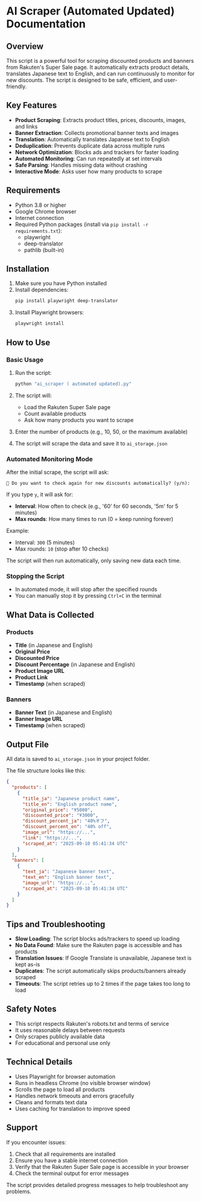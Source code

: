 # AI Scraper (Automated Updated) Documentation

## Overview

This script is a powerful tool for scraping discounted products and banners from Rakuten's Super Sale page. It automatically extracts product details, translates Japanese text to English, and can run continuously to monitor for new discounts. The script is designed to be safe, efficient, and user-friendly.

## Key Features

- **Product Scraping**: Extracts product titles, prices, discounts, images, and links
- **Banner Extraction**: Collects promotional banner texts and images
- **Translation**: Automatically translates Japanese text to English
- **Deduplication**: Prevents duplicate data across multiple runs
- **Network Optimization**: Blocks ads and trackers for faster loading
- **Automated Monitoring**: Can run repeatedly at set intervals
- **Safe Parsing**: Handles missing data without crashing
- **Interactive Mode**: Asks user how many products to scrape

## Requirements

- Python 3.8 or higher
- Google Chrome browser
- Internet connection
- Required Python packages (install via `pip install -r requirements.txt`):
  - playwright
  - deep-translator
  - pathlib (built-in)

## Installation

1. Make sure you have Python installed
2. Install dependencies:
   ```bash
   pip install playwright deep-translator
   ```
3. Install Playwright browsers:
   ```bash
   playwright install
   ```

## How to Use

### Basic Usage

1. Run the script:
   ```bash
   python "ai_scraper ( automated updated).py"
   ```

2. The script will:
   - Load the Rakuten Super Sale page
   - Count available products
   - Ask how many products you want to scrape

3. Enter the number of products (e.g., 10, 50, or the maximum available)

4. The script will scrape the data and save it to `ai_storage.json`

### Automated Monitoring Mode

After the initial scrape, the script will ask:
```
🔄 Do you want to check again for new discounts automatically? (y/n):
```

If you type `y`, it will ask for:
- **Interval**: How often to check (e.g., '60' for 60 seconds, '5m' for 5 minutes)
- **Max rounds**: How many times to run (0 = keep running forever)

Example:
- Interval: `300` (5 minutes)
- Max rounds: `10` (stop after 10 checks)

The script will then run automatically, only saving new data each time.

### Stopping the Script

- In automated mode, it will stop after the specified rounds
- You can manually stop it by pressing `Ctrl+C` in the terminal

## What Data is Collected

### Products
- **Title** (in Japanese and English)
- **Original Price**
- **Discounted Price**
- **Discount Percentage** (in Japanese and English)
- **Product Image URL**
- **Product Link**
- **Timestamp** (when scraped)

### Banners
- **Banner Text** (in Japanese and English)
- **Banner Image URL**
- **Timestamp** (when scraped)

## Output File

All data is saved to `ai_storage.json` in your project folder.

The file structure looks like this:
```json
{
  "products": [
    {
      "title_ja": "Japanese product name",
      "title_en": "English product name",
      "original_price": "¥5000",
      "discounted_price": "¥3000",
      "discount_percent_ja": "40%オフ",
      "discount_percent_en": "40% off",
      "image_url": "https://...",
      "link": "https://...",
      "scraped_at": "2025-09-10 05:41:34 UTC"
    }
  ],
  "banners": [
    {
      "text_ja": "Japanese banner text",
      "text_en": "English banner text",
      "image_url": "https://...",
      "scraped_at": "2025-09-10 05:41:34 UTC"
    }
  ]
}
```

## Tips and Troubleshooting

- **Slow Loading**: The script blocks ads/trackers to speed up loading
- **No Data Found**: Make sure the Rakuten page is accessible and has products
- **Translation Issues**: If Google Translate is unavailable, Japanese text is kept as-is
- **Duplicates**: The script automatically skips products/banners already scraped
- **Timeouts**: The script retries up to 2 times if the page takes too long to load

## Safety Notes

- This script respects Rakuten's robots.txt and terms of service
- It uses reasonable delays between requests
- Only scrapes publicly available data
- For educational and personal use only

## Technical Details

- Uses Playwright for browser automation
- Runs in headless Chrome (no visible browser window)
- Scrolls the page to load all products
- Handles network timeouts and errors gracefully
- Cleans and formats text data
- Uses caching for translation to improve speed

## Support

If you encounter issues:
1. Check that all requirements are installed
2. Ensure you have a stable internet connection
3. Verify that the Rakuten Super Sale page is accessible in your browser
4. Check the terminal output for error messages

The script provides detailed progress messages to help troubleshoot any problems.